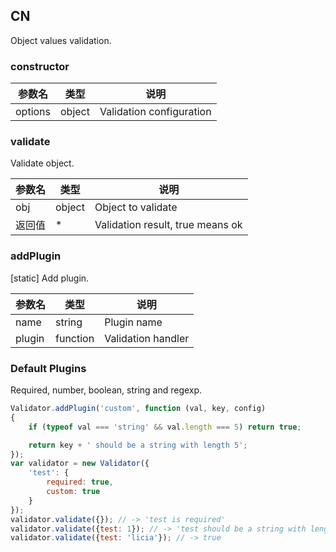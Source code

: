 ## CN

Object values validation.

### constructor

|参数名|类型|说明|
|-----|----|---|
|options|object|Validation configuration|

### validate

Validate object.

|参数名|类型|说明|
|-----|----|---|
|obj   |object|Object to validate              |
|返回值|*     |Validation result, true means ok|

### addPlugin

[static] Add plugin.

|参数名|类型|说明|
|-----|----|---|
|name  |string  |Plugin name       |
|plugin|function|Validation handler|

### Default Plugins

Required, number, boolean, string and regexp.

```javascript
Validator.addPlugin('custom', function (val, key, config)
{
    if (typeof val === 'string' && val.length === 5) return true;

    return key + ' should be a string with length 5';
});
var validator = new Validator({
    'test': {
        required: true,
        custom: true
    }
});
validator.validate({}); // -> 'test is required'
validator.validate({test: 1}); // -> 'test should be a string with length 5';
validator.validate({test: 'licia'}); // -> true
```